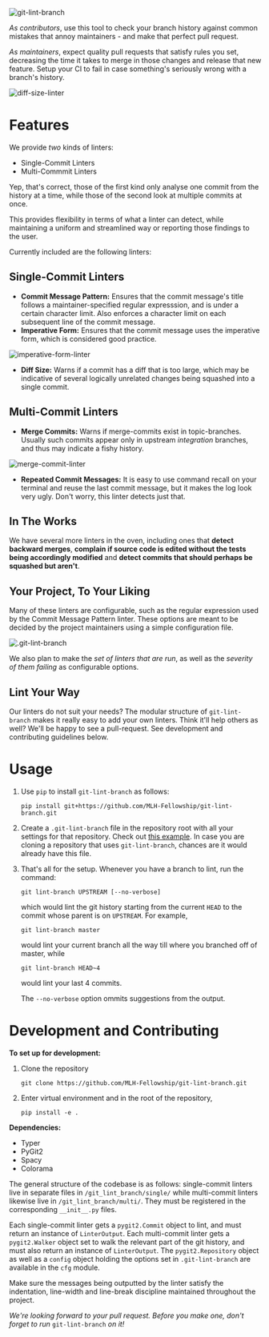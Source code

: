 ![git-lint-branch](https://user-images.githubusercontent.com/43912285/87730869-9f76f400-c7e6-11ea-90e3-99ee01911f36.png)

*As contributors*, use this tool to check your branch history against common mistakes that annoy maintainers - and make that perfect pull request.

*As maintainers*, expect quality pull requests that satisfy rules you set, decreasing the time it takes to merge in those changes and release that new feature. Setup your CI to fail in case something's seriously wrong with a branch's history.

![diff-size-linter](https://user-images.githubusercontent.com/43912285/87727113-fcba7780-c7dd-11ea-9ff2-ce8dee6a955f.png)

# Features
We provide *two* kinds of linters:
- Single-Commit Linters
- Multi-Commmit Linters

Yep, that's correct, those of the first kind only analyse one commit from the history at a time, while those of the second look at multiple commits at once. 

This provides flexibility in terms of what a linter can detect, while maintaining a uniform and streamlined way or reporting those findings to the user.

Currently included are the following linters:

## Single-Commit Linters

- **Commit Message Pattern:** Ensures that the commit message's title follows a maintainer-specified regular expresssion, and is under a certain character limit. Also enforces a character limit on each subsequent line of the commit message.
- **Imperative Form:** Ensures that the commit message uses the imperative form, which is considered good practice.

![imperative-form-linter](https://user-images.githubusercontent.com/43912285/87729070-1cec3580-c7e2-11ea-90b6-bf24d2d20b31.png)

- **Diff Size:** Warns if a commit has a diff that is too large, which may be indicative of several logically unrelated changes being squashed into a single commit.

## Multi-Commit Linters

- **Merge Commits:** Warns if merge-commits exist in topic-branches. Usually such commits appear only in upstream *integration* branches, and thus may indicate a fishy history.

![merge-commit-linter](https://user-images.githubusercontent.com/43912285/87729822-db5c8a00-c7e3-11ea-8895-4599cabf4bc0.png)

- **Repeated Commit Messages:** It is easy to use command recall on your terminal and reuse the last commit message, but it makes the log look very ugly. Don't worry, this linter detects just that.

## In The Works

We have several more linters in the oven, including ones that **detect backward merges**, **complain if source code is edited without the tests being accordingly modified** and **detect commits that should perhaps be squashed but aren't**.

## Your Project, To Your Liking

Many of these linters are configurable, such as the regular expression used by the Commit Message Pattern linter. These options are meant to be decided by the project maintainers using a simple configuration file.

![.git-lint-branch](https://user-images.githubusercontent.com/43912285/87730515-9e919280-c7e5-11ea-8f57-803b40156683.png)

We also plan to make the *set of linters that are run*, as well as the *severity of them failing* as configurable options.

## Lint Your Way

Our linters do not suit your needs? The modular structure of `git-lint-branch` makes it really easy to add your own linters. Think it'll help others as well? We'll be happy to see a pull-request. See development and contributing guidelines below.

# Usage

1. Use `pip` to install `git-lint-branch` as follows:
   ```shell
   pip install git+https://github.com/MLH-Fellowship/git-lint-branch.git
   ```
2. Create a `.git-lint-branch` file in the repository root with all your settings for that repository. Check out [this example](https://github.com/MLH-Fellowship/git-lint-branch/blob/docs/.git-lint-branch). In case you are cloning a repository that uses `git-lint-branch`, chances are it would already have this file.

3. That's all for the setup. Whenever you have a branch to lint, run the command:
    ```shell
    git lint-branch UPSTREAM [--no-verbose]
    ```
    which would lint the git history starting from the current `HEAD` to the commit whose parent is on `UPSTREAM`. For example,
    ```shell
    git lint-branch master
    ```
    would lint your current branch all the way till where you branched off of master, while
    ```shell
    git lint-branch HEAD~4
    ```
    would lint your last 4 commits.

    The `--no-verbose` option ommits suggestions from the output.

# Development and Contributing

**To set up for development:**
1. Clone the repository
   ```shell
   git clone https://github.com/MLH-Fellowship/git-lint-branch.git
   ```
2. Enter virtual environment and in the root of the repository,
   ```shell
   pip install -e .
   ```

**Dependencies:**
- Typer
- PyGit2
- Spacy
- Colorama

The general structure of the codebase is as follows: single-commit linters live in separate files in `/git_lint_branch/single/` while multi-commit linters likewise live in `/git_lint_branch/multi/`. They must be registered in the corresponding `__init__.py` files.

Each single-commit linter gets a `pygit2.Commit` object to lint, and must return an instance of `LinterOutput`. Each multi-commit linter gets a `pygit2.Walker` object set to walk the relevant part of the git history, and must also return an instance of `LinterOutput`. The `pygit2.Repository` object as well as a `config` object holding the options set in `.git-lint-branch` are available in the `cfg` module.

Make sure the messages being outputted by the linter satisfy the indentation, line-width and line-break discipline maintained throughout the project.

*We're looking forward to your pull request. Before you make one, don't forget to run* `git-lint-branch` *on it!*
